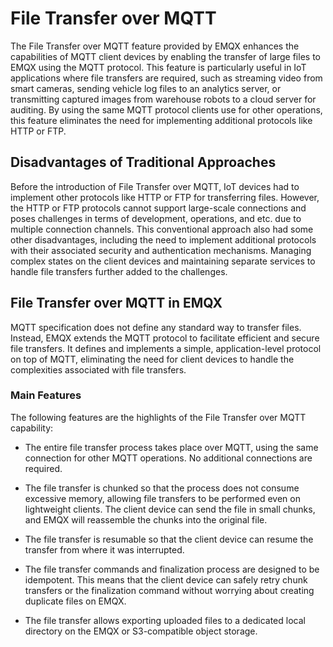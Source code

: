 # File Transfer over MQTT

The File Transfer over MQTT feature provided by EMQX enhances the capabilities of MQTT client devices by enabling the transfer of large files to EMQX using the MQTT protocol. This feature is particularly useful in IoT applications where file transfers are required, such as streaming video from smart cameras, sending vehicle log files to an analytics server, or transmitting captured images from warehouse robots to a cloud server for auditing. By using the same MQTT protocol clients use for other operations, this feature eliminates the need for implementing additional protocols like HTTP or FTP.

## Disadvantages of Traditional Approaches

Before the introduction of File Transfer over MQTT, IoT devices had to implement other protocols like HTTP or FTP for transferring files. However, the HTTP or FTP protocols cannot support large-scale connections and poses challenges in terms of development, operations, and etc. due to multiple connection channels. This conventional approach also had some other disadvantages, including the need to implement additional protocols with their associated security and authentication mechanisms. Managing complex states on the client devices and maintaining separate services to handle file transfers further added to the challenges.

## File Transfer over MQTT in EMQX

MQTT specification does not define any standard way to transfer files. Instead, EMQX extends the MQTT protocol to facilitate efficient and secure file transfers. It defines and implements a simple, application-level protocol on top of MQTT, eliminating the need for client devices to handle the complexities associated with file transfers.

### Main Features

The following features are the highlights of the File Transfer over MQTT capability:

* The entire file transfer process takes place over MQTT, using the same connection for other MQTT operations. No additional connections are required.

* The file transfer is chunked so that the process does not consume excessive memory, allowing file transfers to be performed even on lightweight clients. The client device can send the file in small chunks, and EMQX will reassemble the chunks into the original file.

* The file transfer is resumable so that the client device can resume the transfer from where it was interrupted.

* The file transfer commands and finalization process are designed to be idempotent. This means that the client device can safely retry chunk transfers or the finalization command without worrying about creating duplicate files on EMQX. 

* The file transfer allows exporting uploaded files to a dedicated local directory on the EMQX or S3-compatible object storage.

  <!-- "The Dashboard allows listing and downloading files uploaded to the broker." This is not implemented in Dashboard yet.-->
